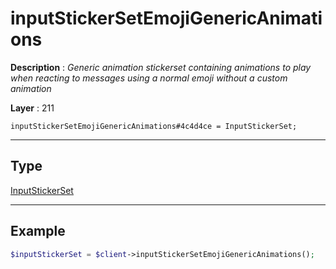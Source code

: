 # inputStickerSetEmojiGenericAnimations

**Description** : *Generic animation stickerset containing animations to play when reacting to messages using a normal emoji without a custom animation*

**Layer** : 211

```tl
inputStickerSetEmojiGenericAnimations#4c4d4ce = InputStickerSet;
```

---

## Type

[InputStickerSet](type/InputStickerSet)

---

## Example

```php
$inputStickerSet = $client->inputStickerSetEmojiGenericAnimations();
```